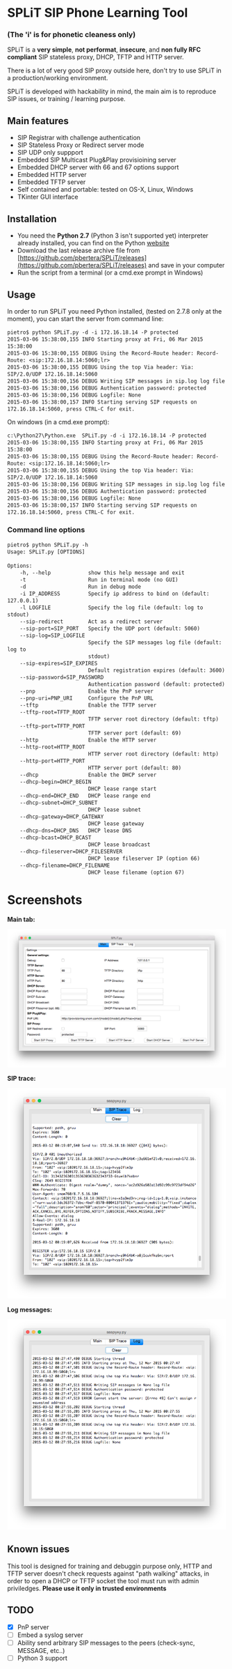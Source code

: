 # SPLiT SIP Phone Learning Tool

### (The 'i' is for phonetic cleaness only)

SPLiT is a **very simple**, **not performat**, **insecure**, and **non fully RFC compliant** SIP stateless proxy, DHCP, TFTP and HTTP server.

There is a lot of very good SIP proxy outside here, don't try to use SPLiT in a production/working environment.

SPLiT is developed with hackability in mind, the main aim is to reproduce SIP issues, or training / learning purpose.

## Main features

- SIP Registrar with challenge authentication
- SIP Stateless Proxy or Redirect server mode
- SIP UDP only suppport
- Embedded SIP Multicast Plug&Play provisioining server
- Embedded DHCP server with 66 and 67 options support
- Embedded HTTP server
- Embedded TFTP server
- Self contained and portable: tested on OS-X, Linux, Windows
- TKinter GUI interface

## Installation

- You need the **Python 2.7** (Python 3 isn't supported yet) interpreter already installed, you can find on the Python [website](http://www.python.org)
- Download the last release archive file from [https://github.com/pbertera/SPLiT/releases](https://github.com/pbertera/SPLiT/releases) and save in your computer
- Run the script from a terminal (or a cmd.exe prompt in Windows)

## Usage

In order to run SPLiT you need Python installed, (tested on 2.7.8 only at the moment), you can start the server from command line:

    pietro$ python SPLiT.py -d -i 172.16.18.14 -P protected
    2015-03-06 15:38:00,155 INFO Starting proxy at Fri, 06 Mar 2015 15:38:00 
    2015-03-06 15:38:00,155 DEBUG Using the Record-Route header: Record-Route: <sip:172.16.18.14:5060;lr>
    2015-03-06 15:38:00,155 DEBUG Using the top Via header: Via: SIP/2.0/UDP 172.16.18.14:5060
    2015-03-06 15:38:00,156 DEBUG Writing SIP messages in sip.log log file
    2015-03-06 15:38:00,156 DEBUG Authentication password: protected
    2015-03-06 15:38:00,156 DEBUG Logfile: None
    2015-03-06 15:38:00,157 INFO Starting serving SIP requests on 172.16.18.14:5060, press CTRL-C for exit.

On windows (in a cmd.exe prompt):

    c:\Python27\Python.exe  SPLiT.py -d -i 172.16.18.14 -P protected
    2015-03-06 15:38:00,155 INFO Starting proxy at Fri, 06 Mar 2015 15:38:00 
    2015-03-06 15:38:00,155 DEBUG Using the Record-Route header: Record-Route: <sip:172.16.18.14:5060;lr>
    2015-03-06 15:38:00,155 DEBUG Using the top Via header: Via: SIP/2.0/UDP 172.16.18.14:5060
    2015-03-06 15:38:00,156 DEBUG Writing SIP messages in sip.log log file
    2015-03-06 15:38:00,156 DEBUG Authentication password: protected
    2015-03-06 15:38:00,156 DEBUG Logfile: None
    2015-03-06 15:38:00,157 INFO Starting serving SIP requests on 172.16.18.14:5060, press CTRL-C for exit.
    
### Command line options

    pietro$ python SPLiT.py -h
    Usage: SPLiT.py [OPTIONS]
    
    Options:
        -h, --help            show this help message and exit
        -t                    Run in terminal mode (no GUI)
        -d                    Run in debug mode
        -i IP_ADDRESS         Specify ip address to bind on (default: 127.0.0.1)
        -l LOGFILE            Specify the log file (default: log to stdout)
        --sip-redirect        Act as a redirect server
        --sip-port=SIP_PORT   Specify the UDP port (default: 5060)
        --sip-log=SIP_LOGFILE
                              Specify the SIP messages log file (default: log to
                              stdout)
        --sip-expires=SIP_EXPIRES
                              Default registration expires (default: 3600)
        --sip-password=SIP_PASSWORD
                              Authentication password (default: protected)
        --pnp                 Enable the PnP server
        --pnp-uri=PNP_URI     Configure the PnP URL
        --tftp                Enable the TFTP server
        --tftp-root=TFTP_ROOT
                              TFTP server root directory (default: tftp)
        --tftp-port=TFTP_PORT
                              TFTP server port (default: 69)
        --http                Enable the HTTP server
        --http-root=HTTP_ROOT
                              HTTP server root directory (default: http)
        --http-port=HTTP_PORT
                              HTTP server port (default: 80)
        --dhcp                Enable the DHCP server
        --dhcp-begin=DHCP_BEGIN
                              DHCP lease range start
        --dhcp-end=DHCP_END   DHCP lease range end
        --dhcp-subnet=DHCP_SUBNET
                              DHCP lease subnet
        --dhcp-gateway=DHCP_GATEWAY
                              DHCP lease gateway
        --dhcp-dns=DHCP_DNS   DHCP lease DNS
        --dhcp-bcast=DHCP_BCAST
                              DHCP lease broadcast
        --dhcp-fileserver=DHCP_FILESERVER
                              DHCP lease fileserver IP (option 66)
        --dhcp-filename=DHCP_FILENAME
                              DHCP lease filename (option 67)

# Screenshots

**Main tab:**

![Main Tab](docs/main.png)

**SIP trace:**

![SIP Trace Tab](docs/sip_trace.png)

**Log messages:**

![Log messages](docs/logs.png)

## Known issues

This tool is designed for training and debuggin purpose only, HTTP and TFTP server doesn't check requests against "path walking" attacks, in order to open a DHCP or TFTP socket the tool must run with admin priviledges.
**Please use it only in trusted environments**

## TODO

- [x] PnP server
- [ ]  Embed a syslog server
- [ ]  Ability send arbitrary SIP messages to the peers (check-sync, MESSAGE, etc..)
- [ ]  Python 3 support
